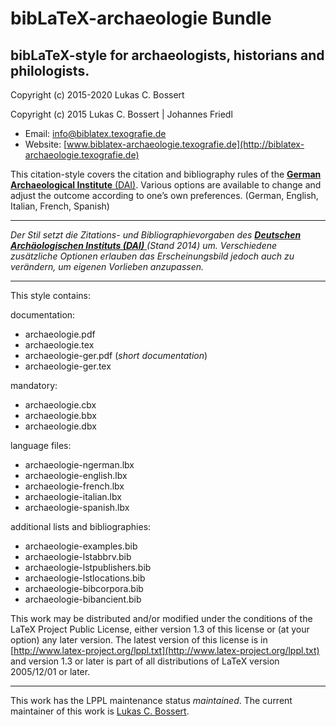 bibLaTeX-__archaeologie__ Bundle
=======

bibLaTeX-style for archaeologists, historians and philologists.
---

Copyright (c) 2015-2020 Lukas C. Bossert

Copyright (c) 2015 Lukas C. Bossert | Johannes Friedl

* Email: [info@biblatex.texografie.de](mailto:info@biblatex.texografie.de)
* Website: [www.biblatex-archaeologie.texografie.de](http://biblatex-archaeologie.texografie.de)


This citation-style covers the citation and bibliography rules of 
the [__German Archaeological Institute__ (DAI)](http://www.dainst.org/dai/meldungen). 
Various options are available to change and adjust 
the outcome according to one’s own preferences.
(German, English, Italian, French, Spanish)

---
*Der Stil setzt die Zitations- und Bibliographievorgaben 
des [__Deutschen Archäologischen Instituts (DAI)__ ](http://www.dainst.org/dai/meldungen) (Stand 2014) um. 
Verschiedene zusätzliche Optionen erlauben das Erscheinungsbild 
jedoch auch zu verändern, um eigenen Vorlieben anzupassen.*

---

This style contains:

documentation:

- archaeologie.pdf
- archaeologie.tex
- archaeologie-ger.pdf (*short documentation*)
- archaeologie-ger.tex

mandatory:

* archaeologie.cbx
* archaeologie.bbx
* archaeologie.dbx

language files:

- archaeologie-ngerman.lbx
- archaeologie-english.lbx
- archaeologie-french.lbx
- archaeologie-italian.lbx
- archaeologie-spanish.lbx

additional lists and bibliographies:

- archaeologie-examples.bib
- archaeologie-lstabbrv.bib
- archaeologie-lstpublishers.bib
- archaeologie-lstlocations.bib
- archaeologie-bibcorpora.bib
- archaeologie-bibancient.bib


This work may be distributed and/or modified under the
conditions of the LaTeX Project Public License, either version 1.3
of this license or (at your option) any later version.
The latest version of this license is in [http://www.latex-project.org/lppl.txt](http://www.latex-project.org/lppl.txt) and version 1.3 or later is part of all distributions of LaTeX
version 2005/12/01 or later.

---
This work has the LPPL maintenance status _maintained_.
The current maintainer of this work is [Lukas C. Bossert](https://github.com/LukasCBossert).

